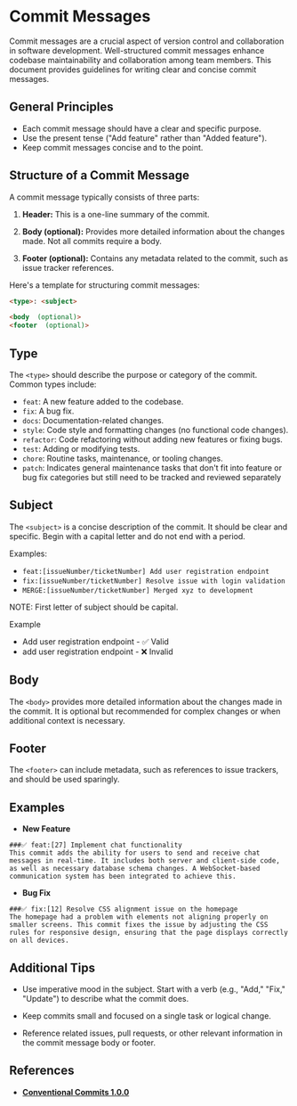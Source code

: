 # Commit Messages

Commit messages are a crucial aspect of version control and collaboration in software development. Well-structured commit messages enhance codebase maintainability and collaboration among team members. This document provides guidelines for writing clear and concise commit messages.

## General Principles

- Each commit message should have a clear and specific purpose.
- Use the present tense ("Add feature" rather than "Added feature").
- Keep commit messages concise and to the point.

## Structure of a Commit Message

A commit message typically consists of three parts:

1.  **Header:** This is a one-line summary of the commit.

2.  **Body (optional):** Provides more detailed information about the changes made. Not all commits require a body.

3.  **Footer (optional):** Contains any metadata related to the commit, such as issue tracker references.

Here's a template for structuring commit messages:

```markdown
<type>: <subject>

<body  (optional)>
<footer  (optional)>
```

## Type

The `<type>` should describe the purpose or category of the commit. Common types include:

- `feat`: A new feature added to the codebase.
- `fix`: A bug fix.
- `docs`: Documentation-related changes.
- `style`: Code style and formatting changes (no functional code changes).
- `refactor`: Code refactoring without adding new features or fixing bugs.
- `test`: Adding or modifying tests.
- `chore`: Routine tasks, maintenance, or tooling changes.
- `patch`: Indicates general maintenance tasks that don't fit into feature or bug fix categories but still need to be tracked and reviewed separately

## Subject

The `<subject>` is a concise description of the commit. It should be clear and specific. Begin with a capital letter and do not end with a period.

Examples:

- `feat:[issueNumber/ticketNumber] Add user registration endpoint`
- `fix:[issueNumber/ticketNumber] Resolve issue with login validation`
- `MERGE:[issueNumber/ticketNumber] Merged xyz to development`

NOTE: First letter of subject should be capital.

Example

- Add user registration endpoint - ✅ Valid
- add user registration endpoint - ❌ Invalid

## Body

The `<body>` provides more detailed information about the changes made in the commit. It is optional but recommended for complex changes or when additional context is necessary.

## Footer

The `<footer>` can include metadata, such as references to issue trackers, and should be used sparingly.

## Examples

- **New Feature**

```shell
###✅ feat:[27] Implement chat functionality
This commit adds the ability for users to send and receive chat messages in real-time. It includes both server and client-side code, as well as necessary database schema changes. A WebSocket-based communication system has been integrated to achieve this.
```

- **Bug Fix**

```shell
###✅ fix:[12] Resolve CSS alignment issue on the homepage
The homepage had a problem with elements not aligning properly on smaller screens. This commit fixes the issue by adjusting the CSS rules for responsive design, ensuring that the page displays correctly on all devices.
```

## Additional Tips

- Use imperative mood in the subject. Start with a verb (e.g., "Add," "Fix," "Update") to describe what the commit does.

- Keep commits small and focused on a single task or logical change.

- Reference related issues, pull requests, or other relevant information in the commit message body or footer.

## References

- [**Conventional Commits 1.0.0**](https://www.conventionalcommits.org/en/v1.0.0/)
